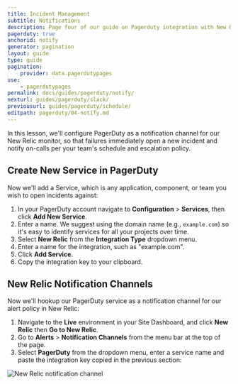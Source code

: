 ```yaml
---
title: Incident Management
subtitle: Notifications
description: Page four of our guide on Pagerduty integration with New Relic for incident management.
pagerduty: true
anchorid: notify
generator: pagination
layout: guide
type: guide
pagination:
    provider: data.pagerdutypages
use:
    - pagerdutypages
permalink: docs/guides/pagerduty/notify/
nexturl: guides/pagerduty/slack/
previousurl: guides/pagerduty/schedule/
editpath: pagerduty/04-notify.md
---
```

In this lesson, we'll configure PagerDuty as a notification channel for our New Relic monitor, so that failures immediately open a new incident and notify on-calls per your team's schedule and escalation policy.

## Create New Service in PagerDuty
Now we'll add a Service, which is any application, component, or team you wish to open incidents against:

1. In your PagerDuty account navigate to  **Configuration** > **Services**, then click **Add New Service**.
2. Enter a name. We suggest using the domain name (e.g., `example.com`) so it's easy to identify services for all your projects over time.
3. Select **New Relic** from the **Integration Type** dropdown menu.
4. Enter a name for the integration, such as "example.com".
5. Click **Add Service**.
6. Copy the integration key to your clipboard.

## New Relic Notification Channels
Now we'll hookup our PagerDuty service as a notification channel for our alert policy in New Relic:

1. Navigate to the **<span class="glyphicons glyphicons-wrench" aria-hidden="true"></span> Live** environment in your Site Dashboard, and click **<span class="glyphicons glyphicons-eye-open" aria-hidden="true"></span> New Relic** then **<span class="glyphicons glyphicons-new-window-alt" aria-hidden="true"></span> Go to New Relic**.
2. Go to **Alerts** > **Notification Channels** from the menu bar at the top of the page.
3. Select **PagerDuty** from the dropdown menu, enter a service name and paste the integration key copied in the previous section:

  <Image alt="New Relic notification channel" src="pagerduty/new-relic-notification-channels.png" />
